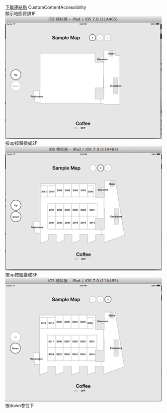 [下載連結點](https://developer.apple.com/library/ios/samplecode/sc2216/Introduction/Intro.html#//apple_ref/doc/uid/DTS40014019)
CustomContentAccessibility
<br>顯示地圖資訊1F
<br><img src="pic1.png">
<br>按up按鈕變成2F
<br><img src="pic2.png">
<br>按up按鈕變成3F
<br><img src="pic3.png">
<br>按down會往下
